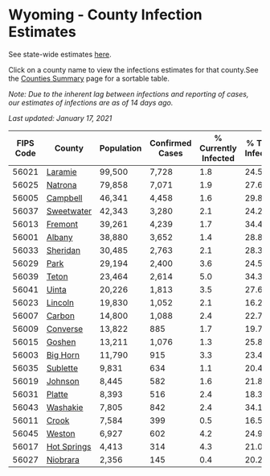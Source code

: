 # Wyoming - County Infection Estimates

See state-wide estimates [here](/infections/us-wy).

Click on a county name to view the infections estimates for that county.See the [Counties Summary](/infections/summary-counties) page for a sortable table.

*Note: Due to the inherent lag between infections and reporting of cases, our estimates of infections are as of 14 days ago.*

*Last updated: January 17, 2021*

|   FIPS Code |                     County |   Population |   Confirmed Cases |   % Currently Infected |   % Total Infected |
|-------------|----------------------------|--------------|-------------------|------------------------|--------------------|
|       56021 |         [Laramie](laramie) |       99,500 |             7,728 |                    1.8 |               24.5 |
|       56025 |         [Natrona](natrona) |       79,858 |             7,071 |                    1.9 |               27.6 |
|       56005 |       [Campbell](campbell) |       46,341 |             4,458 |                    1.6 |               29.8 |
|       56037 |   [Sweetwater](sweetwater) |       42,343 |             3,280 |                    2.1 |               24.2 |
|       56013 |         [Fremont](fremont) |       39,261 |             4,239 |                    1.7 |               34.4 |
|       56001 |           [Albany](albany) |       38,880 |             3,652 |                    1.4 |               28.8 |
|       56033 |       [Sheridan](sheridan) |       30,485 |             2,763 |                    2.1 |               28.3 |
|       56029 |               [Park](park) |       29,194 |             2,400 |                    3.6 |               24.5 |
|       56039 |             [Teton](teton) |       23,464 |             2,614 |                    5.0 |               34.3 |
|       56041 |             [Uinta](uinta) |       20,226 |             1,813 |                    3.5 |               27.6 |
|       56023 |         [Lincoln](lincoln) |       19,830 |             1,052 |                    2.1 |               16.2 |
|       56007 |           [Carbon](carbon) |       14,800 |             1,088 |                    2.4 |               22.7 |
|       56009 |       [Converse](converse) |       13,822 |               885 |                    1.7 |               19.7 |
|       56015 |           [Goshen](goshen) |       13,211 |             1,076 |                    1.3 |               25.8 |
|       56003 |       [Big Horn](big-horn) |       11,790 |               915 |                    3.3 |               23.4 |
|       56035 |       [Sublette](sublette) |        9,831 |               634 |                    1.1 |               20.4 |
|       56019 |         [Johnson](johnson) |        8,445 |               582 |                    1.6 |               21.8 |
|       56031 |           [Platte](platte) |        8,393 |               516 |                    2.4 |               18.3 |
|       56043 |       [Washakie](washakie) |        7,805 |               842 |                    2.4 |               34.1 |
|       56011 |             [Crook](crook) |        7,584 |               399 |                    0.5 |               16.5 |
|       56045 |           [Weston](weston) |        6,927 |               602 |                    4.2 |               24.9 |
|       56017 | [Hot Springs](hot-springs) |        4,413 |               314 |                    4.3 |               21.0 |
|       56027 |       [Niobrara](niobrara) |        2,356 |               145 |                    0.4 |               20.2 |